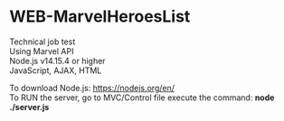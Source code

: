 # WEB-MarvelHeroesList
Technical job test <br/>
  Using Marvel API <br/>
  Node.js v14.15.4 or higher <br/>
  JavaScript, AJAX, HTML
  
  To download Node.js: https://nodejs.org/en/ <br/>
  To RUN the server, go to MVC/Control file execute the command: <b>node ./server.js</b>
